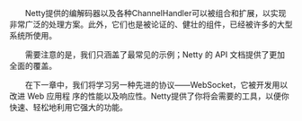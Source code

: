 &emsp;&emsp;Netty提供的编解码器以及各种ChannelHandler可以被组合和扩展，以实现非常广泛的处理方案。此外，它们也是被论证的、健壮的组件，已经被许多的大型系统所使用。

&emsp;&emsp;需要注意的是，我们只涵盖了最常见的示例；Netty 的 API 文档提供了更加全面的覆盖。

&emsp;&emsp;在下一章中，我们将学习另一种先进的协议——WebSocket，它被开发用以改进 Web 应用程
序的性能以及响应性。Netty提供了你将会需要的工具，以便你快速、轻松地利用它强大的功能。